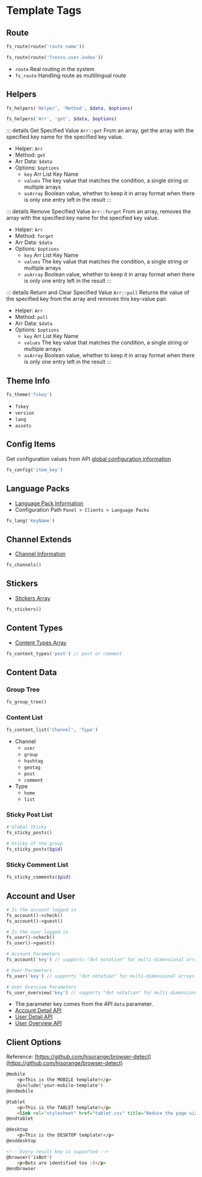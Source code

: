 # Template Tags

## Route

```php
fs_route(route('route name'))

fs_route(route('fresns.user.index'))
```

- `route` Real routing in the system
- `fs_route` Handling route as multilingual route

## Helpers

```php
fs_helpers('Helper', 'Method', $data, $options)

fs_helpers('Arr', 'get', $data, $options)
```

::: details Get Specified Value `Arr::get`
From an array, get the array with the specified key name for the specified key value.

- Helper: `Arr`
- Method: `get`
- Arr Data: `$data`
- Options: `$options`
    - `key` Arr List Key Name
    - `values` The key value that matches the condition, a single string or multiple arrays
    - `asArray` Boolean value, whether to keep it in array format when there is only one entry left in the result
:::

::: details Remove Specified Value `Arr::forget`
From an array, removes the array with the specified key name for the specified key value.

- Helper: `Arr`
- Method: `forget`
- Arr Data: `$data`
- Options: `$options`
    - `key` Arr List Key Name
    - `values` The key value that matches the condition, a single string or multiple arrays
    - `asArray` Boolean value, whether to keep it in array format when there is only one entry left in the result
:::

::: details Return and Clear Specified Value `Arr::pull`
Returns the value of the specified key from the array and removes this key-value pair.

- Helper: `Arr`
- Method: `pull`
- Arr Data: `$data`
- Options: `$options`
    - `key` Arr List Key Name
    - `values` The key value that matches the condition, a single string or multiple arrays
    - `asArray` Boolean value, whether to keep it in array format when there is only one entry left in the result
:::

## Theme Info

```php
fs_theme('fskey')
```

- `fskey`
- `version`
- `lang`
- `assets`

## Config Items

Get configuration values from API [global configuration information](../reference/configs.md)

```php
fs_config('item_key')
```

## Language Packs

- [Language Pack Information](../reference/language-pack.md)
- Configuration Path `Panel > Clients > Language Packs`

```php
fs_lang('KeyName')
```

## Channel Extends

- [Channel Information](../api/global/channels.md)

```php
fs_channels()
```

## Stickers

- [Stickers Array](../api/global/stickers.md)

```php
fs_stickers()
```

## Content Types

- [Content Types Array](../api/global/content-types.md)

```php
fs_content_types('post') // post or comment
```

## Content Data

### Group Tree

```php
fs_group_tree()
```

### Content List

```php
fs_content_list('Channel', 'Type')
```

- Channel
    - `user`
    - `group`
    - `hashtag`
    - `geotag`
    - `post`
    - `comment`
- Type
    - `home`
    - `list`

### Sticky Post List

```php
# Global Sticky
fs_sticky_posts()

# Sticky of the group
fs_sticky_posts($gid)
```

### Sticky Comment List

```php
fs_sticky_comments($pid)
```

## Account and User

```php
# Is the account logged in
fs_account()->check()
fs_account()->guest()

# Is the user logged in
fs_user()->check()
fs_user()->guest()
```

```php
# Account Parameters
fs_account('key') // supports "dot notation" for multi-dimensional arrays

# User Parameters
fs_user('key') // supports "dot notation" for multi-dimensional arrays

# User Overview Parameters
fs_user_overview('key') // supports "dot notation" for multi-dimensional arrays
```

- The parameter key comes from the API `data` parameter.
- [Account Detail API](../api/account/detail.md)
- [User Detail API](../api/user/detail.md)
- [User Overview API](../api/user/overview.md)

## Client Options

Reference: [https://github.com/hisorange/browser-detect](https://github.com/hisorange/browser-detect)

```html
@mobile
    <p>This is the MOBILE template!</p>
    @include('your-mobile-template')
@endmobile

@tablet
    <p>This is the TABLET template!</p>
    <link rel="stylesheet" href="tablet.css" title="Reduce the page size, load what the user need">
@endtablet

@desktop
    <p>This is the DESKTOP template!</p>
@enddesktop

<!-- Every result key is supported -->
@browser('isBot')
    <p>Bots are identified too :)</p>
@endbrowser
```
